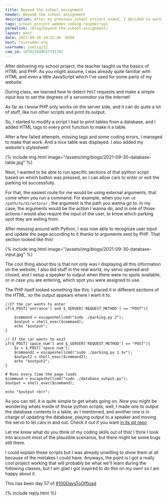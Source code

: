 ```yaml
---
title: Beyond the school assignment
header: Beyond the school assignment
description: After my previous school project ended, I decided to work more on it by myself. I learned a bit of PHP and server stuff so here it goes!
tags: school project webdev coding raspberrypi
permalink: /blog/beyond-the-school-assignment/
layout: post
date: 2021-09-30 19:55:40 -0500
host: fosstodon.org
username: joeligj12
com_id: 107023949657791701
---
```


After delivering my school project, the teacher taught us the basics of HTML and PHP. As you might assume, I was already quite familiar with HTML and even a little JavaScript which I've used for some parts of my website.

During class, we learned how to detect `POST` requests and make a simple input box to set the degrees of a servomotor via the internet!

As far as I know PHP only works on the server side, and it can do quite a lot of stuff, like run other scripts and print its output.

So, I started to modify a script I had to print tables from a database, and I added HTML tags to every print function to make it a table.

After a few failed attempts, missing tags and some coding errors, I managed to make that work. And a nice table was displayed. I also added my website's stylesheet!

{% include img.html image="/assets/img/blogs/2021-09-30-database-table.jpg" %}

Next, I wanted to be able to run specific sections of that python script based on which button was pressed, so I can allow cars to enter or exit the parking lot successfully.

For that, the easiest route for me would be using external arguments, that come when you run a command. For example, when you run `cd /path/to/directory/` , the argument is the path you wanna go to. In my case, the arguments would be the action I wanna do, and in one of those actions I would also require the input of the user, to know which parking spot they are exiting from.

After messing around with Python, I was now able to recognize user input and update the page according to it thanks to arguments sent by PHP. That section looked like this!

{% include img.html image="/assets/img/blogs/2021-09-30-database-input.jpg" %}

The cool thing about this is that not only was I displaying all this information on the website, I also did stuff in the real world, my servo opened and closed, and I setup a speaker to output when there were no spots available, or in case you are entering, which spot you were assigned to use.

The PHP itself looked something like this. I placed it in different sections of the HTML, so the output appears where I want it to.

```
//If the car wants to enter
if($_POST['entrance'] and $_SERVER['REQUEST_METHOD'] == "POST"){

    $command = escapeshellcmd("sudo ./parking.py 2");
    $output = shell_exec($command);
    echo "$output";
}

// If the car wants to exit
if($_POST['space_num'] and $_SERVER['REQUEST_METHOD'] == "POST"){
    $v = $_POST['space_num'];
    $command2 = escapeshellcmd("sudo ./parking.py 1 $v");
    $output2 = shell_exec($command2);
    echo "$output2";
}

# Runs every time the page loads
$command = escapeshellcmd("sudo ./database_output.py");
$output = shell_exec($command);

echo "$output <br>";
```

As you can tell, it is quite simple to get whats going on. Now you might be wondering whats inside of those python scripts, well, I made one to output the database contents in a table, as I mentioned, and another one is in charge of updating the database, playing output to a speaker and moving the servo to let cars in and out. Check it out if you want [in its git repo](https://tildegit.org/chrono/parking_lot_website.git)

Let me know what do you think of my coding skills out of this! I think I took into account most of the plausible scenarios, but there might be some bugs still there.

I could explain these scripts but I was already unwilling to show them at all because of the mistakes I could have. Anyways, the point is I got a really cool project working that will probably be what we'll learn during the following classes, but I am glad I got inspired to do this on my own! so I am happy about it.

This has been day 57 of [#100DaysToOffload](https://100DaysToOffload.com)

{% include reply.html %}
